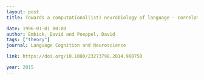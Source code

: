 ```yaml
---
layout: post
title: Towards a computational(ist) neurobiology of language - correlational, integrated and explanatory neurolinguistics

date: 1996-01-01 00:00
author: Embick, David and Poeppel, David
tags: ["theory"]
journal: Language Cognition and Neuroscience

link: https://doi.org/10.1080/23273798.2014.980750

year: 2015
---
```



